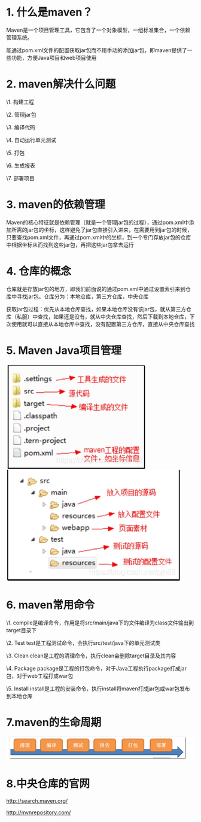 # 1. **什么是maven？**

Maven是一个项目管理工具，它包含了一个对象模型，一组标准集合，一个依赖管理系统。

能通过pom.xml文件的配置获取jar包而不用手动的添加jar包，即maven提供了一些功能，方便Java项目和web项目使用

# 2. **maven解决什么问题**

\1. 构建工程

\2. 管理jar包

\3. 编译代码

\4. 自动运行单元测试

\5. 打包

\6. 生成报表

\7. 部署项目

# 3. **maven的依赖管理**

Maven的核心特征就是依赖管理（就是一个管理jar包的过程），通过pom.xml中添加所需的jar包的坐标，这样避免了jar包直接引入进来，在需要用到jar包的时候，只要查找pom.xml文件，再通过pom.xml中的坐标，到一个专门存放jar包的仓库中根据坐标从而找到这些jar包，再把这些jar包拿去运行

# 4. **仓库的概念**

仓库就是存放jar包的地方，即我们前面说的通过pom.xml中通过设置索引来到仓库中寻找jar包。仓库分为：本地仓库，第三方仓库，中央仓库

获取jar包过程：优先从本地仓库查找，如果本地仓库没有该jar包，就从第三方仓库（私服）中查找，如果还是没有，就从中央仓库查找，然后下载到本地仓库，下次使用就可以直接从本地仓库中查找，没有配置第三方仓库，直接从中央仓库查找

# 5. **Maven Java项目管理**

![img](https://raw.githubusercontent.com/Box-2022/My/main/images/wps2.jpg)
![img](https://raw.githubusercontent.com/Box-2022/My/main/images/wps3.jpg)
 

# 6. **maven常用命令**

\1. compile是编译命令，作用是将src/main/java下的文件编译为class文件输出到target目录下

\2. Test test是工程测试命令，会执行src/test/java下的单元测试类

\3. Clean clean是工程的清理命令，执行clean会删除target目录及其内容

\4. Package package是工程的打包命令，对于Java工程执行package打成jar包，对于web工程打成war包

\5. Install install是工程的安装命令，执行install将maven打成jar包或war包发布到本地仓库

# **7.maven的生命周期**

![img](https://raw.githubusercontent.com/Box-2022/My/main/images/wps4.jpg) 

# **8.中央仓库的官网**

 http://search.maven.org/ 

http://mvnrepository.com/
